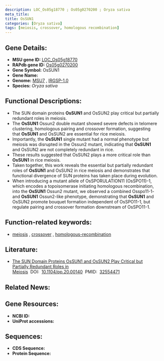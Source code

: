 ```yaml
---
description: LOC_Os05g18770 ; Os05g0270200 ; Oryza sativa
meta_title:
title: OsSUN1
categories: [Oryza sativa]
tags: [meiosis, crossover, homologous recombination]
---
```


## Gene Details:
- **MSU gene ID:** [LOC_Os05g18770](http://rice.uga.edu/cgi-bin/ORF_infopage.cgi?orf=LOC_Os05g18770)  
- **RAPdb gene ID:** [Os05g0270200](https://rapdb.dna.affrc.go.jp/locus/?name=Os05g0270200)  
- **Gene Symbol:** OsSUN1
- **Gene Name:**
- **Genome:**  [MSU7](http://rice.uga.edu/)&nbsp;,&nbsp;[IRGSP-1.0](https://rapdb.dna.affrc.go.jp/download/irgsp1.html)
- **Species:** *Oryza sativa*

## Functional Descriptions:
   - The SUN domain proteins **OsSUN1** and OsSUN2 play critical but partially redundant roles in meiosis.
   - The **OsSUN1** Ossun2 double mutant showed severe defects in telomere clustering, homologous pairing and crossover formation, suggesting that **OsSUN1** and OsSUN2 are essential for rice meiosis.
   - Importantly, the **OsSUN1** single mutant had a normal phenotype but meiosis was disrupted in the Ossun2 mutant, indicating that **OsSUN1** and OsSUN2 are not completely redundant in rice.
   - These results suggested that OsSUN2 plays a more critical role than **OsSUN1** in rice meiosis.
   - Taken together, this work reveals the essential but partially redundant roles of **OsSUN1** and OsSUN2 in rice meiosis and demonstrates that functional divergence of SUN proteins has taken place during evolution.
   - When introducing a mutant allele of OsSPORULATION11 (OsSPO11)-1, which encodes a topoisomerase initiating homologous recombination, into the **OsSUN1** Ossun2 mutant, we observed a combined Osspo11-1- and **OsSUN1** Ossun2-like phenotype, demonstrating that **OsSUN1** and OsSUN2 promote bouquet formation independent of OsSPO11-1, but regulate pairing and crossover formation downstream of OsSPO11-1.

## Function-related keywords:
   - [meiosis](/tags/meiosis/)&nbsp;,&nbsp;[crossover](/tags/crossover/)&nbsp;,&nbsp;[homologous-recombination](/tags/homologous-recombination/)

## Literature:
   - [The SUN Domain Proteins OsSUN1 and OsSUN2 Play Critical but Partially Redundant Roles in Meiosis](https://www.doi.org/10.1104/pp.20.00140)&nbsp;&nbsp;DOI:&nbsp;&nbsp;[10.1104/pp.20.00140](https://www.doi.org/10.1104/pp.20.00140)&nbsp;&nbsp;PMID:&nbsp;&nbsp;[32554471](https://pubmed.ncbi.nlm.nih.gov/32554471/)

## Related News:

## Gene Resources:
- **NCBI ID:**  []()
- **UniProt accessions:** [](https://www.uniprot.org/uniprotkb//entry)

## Sequences:
- **CDS Sequence:**
- **Protein Sequence:**
